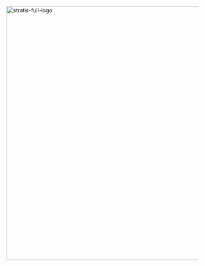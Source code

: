 <img width="667" alt="stratis-full-logo" src="https://user-images.githubusercontent.com/38849824/224750446-a7255083-75eb-474b-b550-198ad21c0da8.png">
